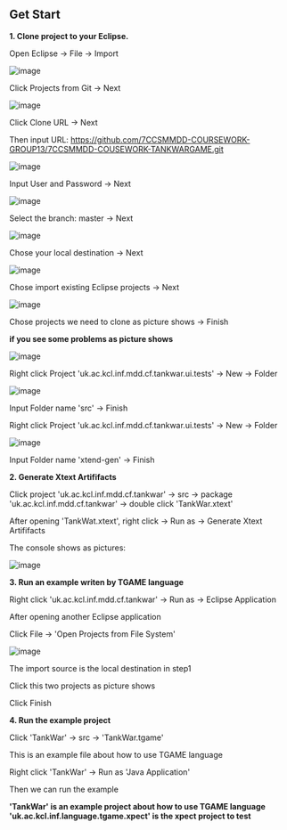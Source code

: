 ## Get Start
**1. Clone project to your Eclipse.**

Open Eclipse -> File -> Import 

![image](https://user-images.githubusercontent.com/77758668/114480417-714e0580-9bfa-11eb-9f8e-a02617296f33.png)

Click Projects from Git -> Next

![image](https://user-images.githubusercontent.com/77758668/114483827-ff2cef00-9c00-11eb-8a6e-87c13f794ee2.png)

Click Clone URL -> Next

Then input URL: https://github.com/7CCSMMDD-COURSEWORK-GROUP13/7CCSMMDD-COUSEWORK-TANKWARGAME.git

![image](https://user-images.githubusercontent.com/77758668/114483948-356a6e80-9c01-11eb-8eba-2b25f2a5843f.png)

Input User and Password -> Next

![image](https://user-images.githubusercontent.com/77758668/114483992-4c10c580-9c01-11eb-8a87-7d359cc01634.png)

Select the branch: master -> Next

![image](https://user-images.githubusercontent.com/77758668/114484063-6f3b7500-9c01-11eb-8396-19083d5a7b0a.png)

Chose your local destination -> Next

![image](https://user-images.githubusercontent.com/77758668/114484309-e113be80-9c01-11eb-98fb-9444b81bdf32.png)

Chose import existing Eclipse projects -> Next

![image](https://user-images.githubusercontent.com/77758668/114484438-220bd300-9c02-11eb-9070-73c1fa52d260.png)

Chose projects we need to clone as picture shows -> Finish

**if you see some problems as picture shows**

![image](https://user-images.githubusercontent.com/77758668/114484837-d279d700-9c02-11eb-9330-b71844dcc78c.png)

Right click Project 'uk.ac.kcl.inf.mdd.cf.tankwar.ui.tests' -> New -> Folder

![image](https://user-images.githubusercontent.com/77758668/114484994-0fde6480-9c03-11eb-8716-f49fda0809b0.png)

Input Folder name 'src' -> Finish

Right click Project 'uk.ac.kcl.inf.mdd.cf.tankwar.ui.tests' -> New -> Folder

![image](https://user-images.githubusercontent.com/77758668/114485079-40260300-9c03-11eb-821d-03e20a3d10c9.png)

Input Folder name 'xtend-gen' -> Finish

**2. Generate Xtext Artififacts**

Click project 'uk.ac.kcl.inf.mdd.cf.tankwar' -> src -> package 'uk.ac.kcl.inf.mdd.cf.tankwar' -> double click 'TankWar.xtext'

After opening 'TankWat.xtext', right click -> Run as -> Generate Xtext Artififacts

The console shows as pictures:

![image](https://user-images.githubusercontent.com/77758668/114487425-782f4500-9c07-11eb-9224-f4818381ac78.png)

**3. Run an example writen by TGAME language**

Right click 'uk.ac.kcl.inf.mdd.cf.tankwar' -> Run as -> Eclipse Application

After opening another Eclipse application

Click File -> 'Open Projects from File System'

![image](https://user-images.githubusercontent.com/77758668/114488239-efb1a400-9c08-11eb-8e98-d4c5ace254a2.png)

The import source is the local destination in step1

Click this two projects as picture shows

Click Finish

**4. Run the example project**

Click 'TankWar' -> src -> 'TankWar.tgame' 

This is an example file about how to use TGAME language

Right click 'TankWar' -> Run as 'Java Application' 

Then we can run the example

**'TankWar' is an example project about how to use TGAME language**
**'uk.ac.kcl.inf.language.tgame.xpect' is the xpect project to test**
